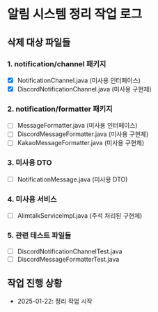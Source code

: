# 알림 시스템 정리 작업 로그

## 삭제 대상 파일들

### 1. notification/channel 패키지
- [x] NotificationChannel.java (미사용 인터페이스)
- [x] DiscordNotificationChannel.java (미사용 구현체)

### 2. notification/formatter 패키지  
- [ ] MessageFormatter.java (미사용 인터페이스)
- [ ] DiscordMessageFormatter.java (미사용 구현체)
- [ ] KakaoMessageFormatter.java (미사용 구현체)

### 3. 미사용 DTO
- [ ] NotificationMessage.java (미사용 DTO)

### 4. 미사용 서비스
- [ ] AlimtalkServiceImpl.java (주석 처리된 구현체)

### 5. 관련 테스트 파일들
- [ ] DiscordNotificationChannelTest.java
- [ ] DiscordMessageFormatterTest.java

## 작업 진행 상황
- 2025-01-22: 정리 작업 시작
